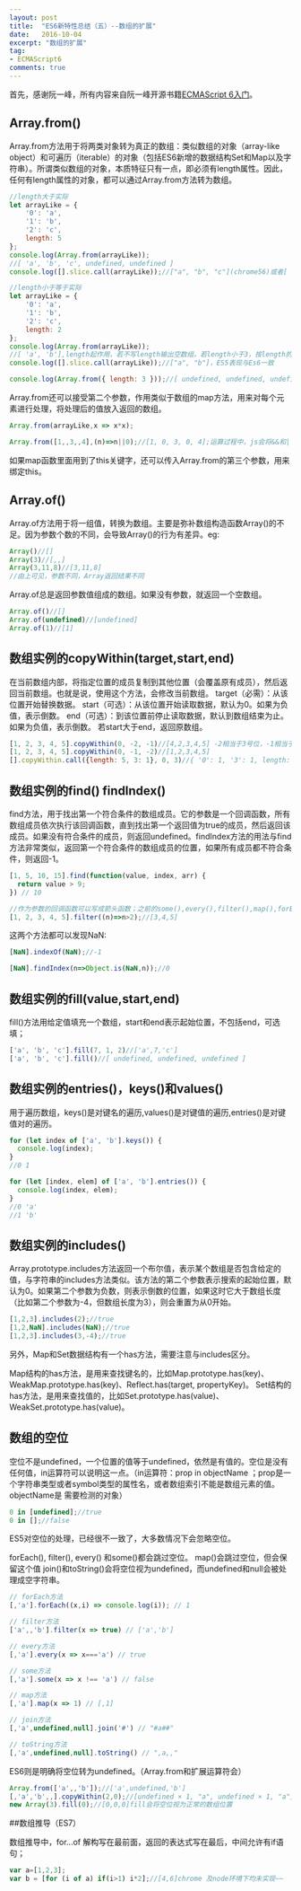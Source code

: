 ```yaml
---
layout: post
title:  "ES6新特性总结（五）--数组的扩展"
date:   2016-10-04
excerpt: "数组的扩展"
tag:
- ECMAScript6
comments: true
---
```


首先，感谢阮一峰，所有内容来自阮一峰开源书籍[ECMAScript 6入门](http://es6.ruanyifeng.com/#README)。

## Array.from()
Array.from方法用于将两类对象转为真正的数组：类似数组的对象（array-like object）和可遍历（iterable）的对象（包括ES6新增的数据结构Set和Map以及字符串）。所谓类似数组的对象，本质特征只有一点，即必须有length属性。因此，任何有length属性的对象，都可以通过Array.from方法转为数组。

```js
//length大于实际
let arrayLike = {
    '0': 'a',
    '1': 'b',
    '2': 'c',
    length: 5
};
console.log(Array.from(arrayLike));
//[ 'a', 'b', 'c', undefined, undefined ]
console.log([].slice.call(arrayLike));//["a", "b", "c"](chrome56)或者[ 'a', 'b', 'c', ,  ]（Node6.5），length大于实际长度，ES5表现与Es6不一致

//length小于等于实际
let arrayLike = {
    '0': 'a',
    '1': 'b',
    '2': 'c',
    length: 2
};
console.log(Array.from(arrayLike));
//[ 'a', 'b'],length起作用，若不写length输出空数组，若length小于3，按length的长度输出
console.log([].slice.call(arrayLike));//["a", "b"]，ES5表现与Es6一致

console.log(Array.from({ length: 3 }));//[ undefined, undefined, undefined ]
```

Array.from还可以接受第二个参数，作用类似于数组的map方法，用来对每个元素进行处理，将处理后的值放入返回的数组。

```js
Array.from(arrayLike,x => x*x);

Array.from([1,,3,,4],(n)=>n||0);//[1, 0, 3, 0, 4];运算过程中，js会将&&和||两边的值转为Boolean再进行运算；&&运算若返回false，取第一个false，返回true取后面的值；||运算若返回false取最后一个false，返回true则取第一个；&&运算第一个表打死为假就不会处理第二个，||第一个表达式为真就不会处理第二个
```

如果map函数里面用到了this关键字，还可以传入Array.from的第三个参数，用来绑定this。
## Array.of()

Array.of方法用于将一组值，转换为数组。主要是弥补数组构造函数Array()的不足。因为参数个数的不同，会导致Array()的行为有差异。eg:

```js
Array()//[]
Array(3)//[,,]
Array(3,11,8)//[3,11,8]
//由上可见，参数不同，Array返回结果不同
```

Array.of总是返回参数值组成的数组。如果没有参数，就返回一个空数组。

```js
Array.of()//[]
Array.of(undefined)//[undefined]
Array.of(1)//[1]
```

## 数组实例的copyWithin(target,start,end)

在当前数组内部，将指定位置的成员复制到其他位置（会覆盖原有成员），然后返回当前数组。也就是说，使用这个方法，会修改当前数组。
target（必需）：从该位置开始替换数据。
start（可选）：从该位置开始读取数据，默认为0。如果为负值，表示倒数。
end（可选）：到该位置前停止读取数据，默认到数组结束为止。如果为负值，表示倒数。
若start大于end，返回原数组。

```js
[1, 2, 3, 4, 5].copyWithin(0, -2, -1)//[4,2,3,4,5] -2相当于3号位，-1相当于4号位
[1, 2, 3, 4, 5].copyWithin(0, -1, -2)//[1,2,3,4,5]
[].copyWithin.call({length: 5, 3: 1}, 0, 3)//{ '0': 1, '3': 1, length: 5 }
```

## 数组实例的find()   findIndex()

find方法，用于找出第一个符合条件的数组成员。它的参数是一个回调函数，所有数组成员依次执行该回调函数，直到找出第一个返回值为true的成员，然后返回该成员。如果没有符合条件的成员，则返回undefined。findIndex方法的用法与find方法非常类似，返回第一个符合条件的数组成员的位置，如果所有成员都不符合条件，则返回-1。

```js
[1, 5, 10, 15].find(function(value, index, arr) {
  return value > 9;
}) // 10

//作为参数的回调函数可以写成箭头函数；之前的some(),every(),filter(),map(),forEach()等参数也可写成箭头函数形式
[1, 2, 3, 4, 5].filter((n)=>n>2);//[3,4,5]
```

这两个方法都可以发现NaN:
```js
[NaN].indexOf(NaN);//-1

[NaN].findIndex(n=>Object.is(NaN,n));//0
```

## 数组实例的fill(value,start,end)

fill()方法用给定值填充一个数组，start和end表示起始位置，不包括end，可选填；

```js
['a', 'b', 'c'].fill(7, 1, 2)//['a',7,'c']
['a', 'b', 'c'].fill()//[ undefined, undefined, undefined ]
```

## 数组实例的entries()，keys()和values() 

用于遍历数组，keys()是对键名的遍历,values()是对键值的遍历,entries()是对键值对的遍历。

```js
for (let index of ['a', 'b'].keys()) {
  console.log(index);
}
//0 1

for (let [index, elem] of ['a', 'b'].entries()) {
  console.log(index, elem);
}
//0 'a'
//1 'b'
```

## 数组实例的includes()

Array.prototype.includes方法返回一个布尔值，表示某个数组是否包含给定的值，与字符串的includes方法类似。该方法的第二个参数表示搜索的起始位置，默认为0。如果第二个参数为负数，则表示倒数的位置，如果这时它大于数组长度（比如第二个参数为-4，但数组长度为3），则会重置为从0开始。

```js
[1,2,3].includes(2);//true
[1,2,NaN].includes(NaN);//true
[1,2,3].includes(3,-4);//true
```

另外，Map和Set数据结构有一个has方法，需要注意与includes区分。

Map结构的has方法，是用来查找键名的，比如Map.prototype.has(key)、WeakMap.prototype.has(key)、Reflect.has(target, propertyKey)。
Set结构的has方法，是用来查找值的，比如Set.prototype.has(value)、WeakSet.prototype.has(value)。

## 数组的空位

空位不是undefined，一个位置的值等于undefined，依然是有值的。空位是没有任何值，in运算符可以说明这一点。（in运算符：prop in objectName ；prop是一个字符串类型或者symbol类型的属性名，或者数组索引不能是数组元素的值。objectName是
需要检测的对象）

```js
0 in [undefined];//true
0 in [];//false
```

ES5对空位的处理，已经很不一致了，大多数情况下会忽略空位。

forEach(), filter(), every() 和some()都会跳过空位。
map()会跳过空位，但会保留这个值
join()和toString()会将空位视为undefined，而undefined和null会被处理成空字符串。

```js
// forEach方法
[,'a'].forEach((x,i) => console.log(i)); // 1

// filter方法
['a',,'b'].filter(x => true) // ['a','b']

// every方法
[,'a'].every(x => x==='a') // true

// some方法
[,'a'].some(x => x !== 'a') // false

// map方法
[,'a'].map(x => 1) // [,1]

// join方法
[,'a',undefined,null].join('#') // "#a##"

// toString方法
[,'a',undefined,null].toString() // ",a,,"
```

ES6则是明确将空位转为undefined。（Array.from和扩展运算符会）

```js
Array.from(['a',,'b']);//['a',undefined,'b']
[,'a','b',,].copyWithin(2,0);//[undefined × 1, "a", undefined × 1, "a"](chrome环境下)//[ , 'a', , 'a' ](Node环境下会连空位一起复制) 建议避免出现空位
new Array(3).fill(0);//[0,0,0]fill会将空位视为正常的数组位置

```

##数组推导（ES7）

数组推导中，for...of 解构写在最前面，返回的表达式写在最后，中间允许有if语句；

```js
var a=[1,2,3];
var b = [for (i of a) if(i>1) i*2];//[4,6]chrome 及node环境下均未实现~~
```